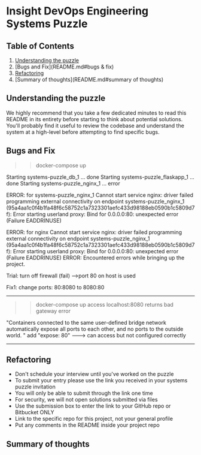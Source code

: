 # Insight DevOps Engineering Systems Puzzle

## Table of Contents
1. [Understanding the puzzle](README.md#understanding-the-puzzle)
2. [Bugs and Fix](README.md#bugs & fix)
3. [Refactoring](README.md#refactoring)
4. [Summary of thoughts](README.md#summary of thoughts)


## Understanding the puzzle

We highly recommend that you take a few dedicated minutes to read this README in its entirety before starting to think about potential solutions. You'll probably find it useful to review the codebase and understand the system at a high-level before attempting to find specific bugs.

## Bugs and Fix

>> docker-compose up

Starting systems-puzzle_db_1 ... done
Starting systems-puzzle_flaskapp_1 ... done
Starting systems-puzzle_nginx_1    ... error

ERROR: for systems-puzzle_nginx_1  Cannot start service nginx: driver failed programming external connectivity on endpoint systems-puzzle_nginx_1 (95a4aa1c0f4b1fa48f6c58752c1a7323301aefc433d98188eb0590b1c5809d7f): Error starting userland proxy: Bind for 0.0.0.0:80: unexpected error (Failure EADDRINUSE)

ERROR: for nginx  Cannot start service nginx: driver failed programming external connectivity on endpoint systems-puzzle_nginx_1 (95a4aa1c0f4b1fa48f6c58752c1a7323301aefc433d98188eb0590b1c5809d7f): Error starting userland proxy: Bind for 0.0.0.0:80: unexpected error (Failure EADDRINUSE)
ERROR: Encountered errors while bringing up the project.

Trial: turn off firewall (fail)
-->port 80 on host is used

Fix1: change ports: 80:8080 to 8080:80

----------------------------------------

>> docker-compose up
access localhost:8080 returns bad gateway error

"Containers connected to the same user-defined bridge network automatically expose all ports to each other, and no ports to the outside world. "
add "expose: 80"
---> can access but not configured correctly

----------------------------------------


## Refactoring
* Don't schedule your interview until you've worked on the puzzle 
* To submit your entry please use the link you received in your systems puzzle invitation
* You will only be able to submit through the link one time
* For security, we will not open solutions submitted via files
* Use the submission box to enter the link to your GitHub repo or Bitbucket ONLY
* Link to the specific repo for this project, not your general profile
* Put any comments in the README inside your project repo

## Summary of thoughts



